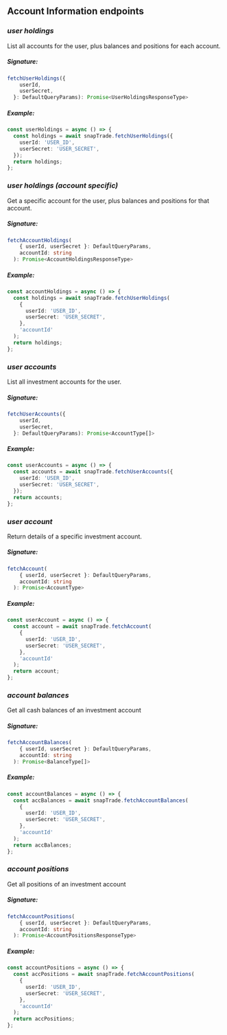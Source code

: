 ## Account Information endpoints

### _user holdings_

List all accounts for the user, plus balances and positions for each account.

##### Signature:

```typescript
fetchUserHoldings({
    userId,
    userSecret,
  }: DefaultQueryParams): Promise<UserHoldingsResponseType>

```

##### Example:

```typescript
const userHoldings = async () => {
  const holdings = await snapTrade.fetchUserHoldings({
    userId: 'USER_ID',
    userSecret: 'USER_SECRET',
  });
  return holdings;
};
```

### _user holdings (account specific)_

Get a specific account for the user, plus balances and positions for that account.

##### Signature:

```typescript
fetchAccountHoldings(
    { userId, userSecret }: DefaultQueryParams,
    accountId: string
  ): Promise<AccountHoldingsResponseType>
```

##### Example:

```typescript
const accountHoldings = async () => {
  const holdings = await snapTrade.fetchUserHoldings(
    {
      userId: 'USER_ID',
      userSecret: 'USER_SECRET',
    },
    'accountId'
  );
  return holdings;
};
```

### _user accounts_

List all investment accounts for the user.

##### Signature:

```typescript
fetchUserAccounts({
    userId,
    userSecret,
  }: DefaultQueryParams): Promise<AccountType[]>
```

##### Example:

```typescript
const userAccounts = async () => {
  const accounts = await snapTrade.fetchUserAccounts({
    userId: 'USER_ID',
    userSecret: 'USER_SECRET',
  });
  return accounts;
};
```

### _user account_

Return details of a specific investment account.

##### Signature:

```typescript
fetchAccount(
    { userId, userSecret }: DefaultQueryParams,
    accountId: string
  ): Promise<AccountType>
```

##### Example:

```typescript
const userAccount = async () => {
  const account = await snapTrade.fetchAccount(
    {
      userId: 'USER_ID',
      userSecret: 'USER_SECRET',
    },
    'accountId'
  );
  return account;
};
```

### _account balances_

Get all cash balances of an investment account

##### Signature:

```typescript
fetchAccountBalances(
    { userId, userSecret }: DefaultQueryParams,
    accountId: string
  ): Promise<BalanceType[]>
```

##### Example:

```typescript
const accountBalances = async () => {
  const accBalances = await snapTrade.fetchAccountBalances(
    {
      userId: 'USER_ID',
      userSecret: 'USER_SECRET',
    },
    'accountId'
  );
  return accBalances;
};
```

### _account positions_

Get all positions of an investment account

##### Signature:

```typescript
fetchAccountPositions(
    { userId, userSecret }: DefaultQueryParams,
    accountId: string
  ): Promise<AccountPositionsResponseType>
```

##### Example:

```typescript
const accountPositions = async () => {
  const accPositions = await snapTrade.fetchAccountPositions(
    {
      userId: 'USER_ID',
      userSecret: 'USER_SECRET',
    },
    'accountId'
  );
  return accPositions;
};
```
